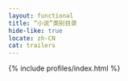 ```yaml
---
layout: functional
title: “小说”类别目录
hide-like: true
locate: zh-CN
cat: trailers
---
```

{% include profiles/index.html %}
